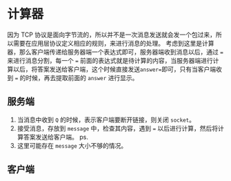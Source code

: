 # 计算器
因为 TCP 协议是面向字节流的，所以并不是一次消息发送就会发一个包过来，所以需要在应用层协议定义相应的规则，来进行消息的处理。
考虑到这里是计算器，那么客户端传递给服务器端一个表达式即可，服务器端收到消息以后，通过 `=` 来进行消息分割，每一个 `=` 前面的表达式就是待计算的内容，当服务器端进行计算以后，将答案发送给客户端，这个时候直接发送`answer=`即可，只有当客户端收到 `=` 的时候，再去提取前面的 `answer` 进行显示。
## 服务端
1. 当消息中收到 `Q` 的时候，表示客户端要断开链接，则关闭 `socket`。
2. 接受消息，存放到 `message` 中，检查其内容，遇到 `=` 以后进行计算，然后将计算答案发送给客户端。
ps.
1. 这里可能存在 `message` 大小不够的情况。
## 客户端